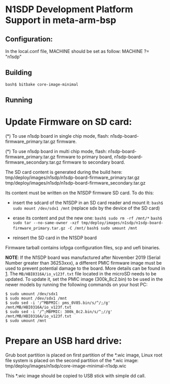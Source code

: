 # N1SDP Development Platform Support in meta-arm-bsp

## Configuration:
In the local.conf file, MACHINE should be set as follow:
MACHINE ?= "n1sdp"

## Building
```bash$ bitbake core-image-minimal```

## Running

# Update Firmware on SD card:

(*) To use n1sdp board in single chip mode, flash:
    n1sdp-board-firmware_primary.tar.gz firmware.

(*) To use n1sdp board in multi chip mode, flash:
    n1sdp-board-firmware_primary.tar.gz firmware to primary board,
    n1sdp-board-firmware_secondary.tar.gz firmware to secondary board.

The SD card content is generated during the build here:
  tmp/deploy/images/n1sdp/n1sdp-board-firmware_primary.tar.gz
  tmp/deploy/images/n1sdp/n1sdp-board-firmware_secondary.tar.gz


Its content must be written on the N1SDP firmware SD card.
To do this:
- insert the sdcard of the N1SDP in an SD card reader and mount it:
```bash$ sudo mount /dev/sdx1 /mnt```
(replace sdx by the device of the SD card)

- erase its content and put the new one:
```bash$ sudo rm -rf /mnt/*```
```bash$ sudo tar --no-same-owner -xzf tmp/deploy/images/n1sdp/n1sdp-board-firmware_primary.tar.gz -C /mnt/```
```bash$ sudo umount /mnt```

- reinsert the SD card in the N1SDP board

Firmware tarball contains iofpga configuration files, scp and uefi binaries.

**NOTE**:
If the N1SDP board was manufactured after November 2019 (Serial Number greater
than 36253xxx), a different PMIC firmware image must be used to prevent
potential damage to the board. More details can be found in [1].
The `MB/HBI0316A/io_v123f.txt` file located in the microSD needs to be updated.
To update it, set the PMIC image (300k_8c2.bin) to be used in the newer models
by running the following commands on your host PC:

    $ sudo umount /dev/sdx1
    $ sudo mount /dev/sdx1 /mnt
    $ sudo sed -i '/^MBPMIC: pms_0V85.bin/s/^/;/g' /mnt/MB/HBI0316A/io_v123f.txt
    $ sudo sed -i '/^;MBPMIC: 300k_8c2.bin/s/^;//g' /mnt/MB/HBI0316A/io_v123f.txt
    $ sudo umount /mnt

# Prepare an USB hard drive:

Grub boot partition is placed on first partition of the *.wic image,
Linux root file system is placed on the second partition of the *.wic image:
  tmp/deploy/images/n1sdp/core-image-minimal-n1sdp.wic

This *.wic image should be copied to USB stick with simple dd call.


[1]: https://community.arm.com/developer/tools-software/oss-platforms/w/docs/604/notice-potential-damage-to-n1sdp-boards-if-using-latest-firmware-release
